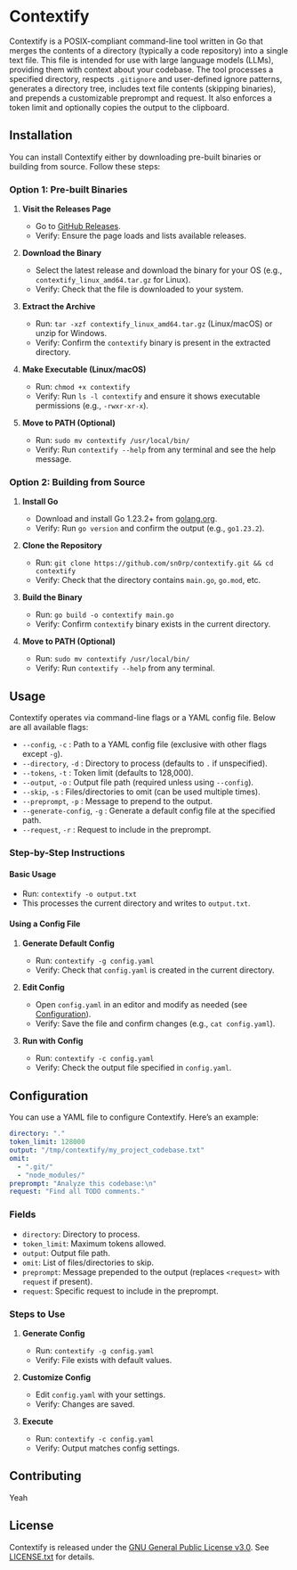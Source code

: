 # Contextify

Contextify is a POSIX-compliant command-line tool written in Go that merges the contents of a directory (typically a code repository) into a single text file. This file is intended for use with large language models (LLMs), providing them with context about your codebase. The tool processes a specified directory, respects `.gitignore` and user-defined ignore patterns, generates a directory tree, includes text file contents (skipping binaries), and prepends a customizable preprompt and request. It also enforces a token limit and optionally copies the output to the clipboard.

## Installation

You can install Contextify either by downloading pre-built binaries or building from source. Follow these steps:

### Option 1: Pre-built Binaries

1. **Visit the Releases Page**
   - Go to [GitHub Releases](https://github.com/sn0rp/contextify/releases).
   - Verify: Ensure the page loads and lists available releases.

2. **Download the Binary**
   - Select the latest release and download the binary for your OS (e.g., `contextify_linux_amd64.tar.gz` for Linux).
   - Verify: Check that the file is downloaded to your system.

3. **Extract the Archive**
   - Run: `tar -xzf contextify_linux_amd64.tar.gz` (Linux/macOS) or unzip for Windows.
   - Verify: Confirm the `contextify` binary is present in the extracted directory.

4. **Make Executable (Linux/macOS)**
   - Run: `chmod +x contextify`
   - Verify: Run `ls -l contextify` and ensure it shows executable permissions (e.g., `-rwxr-xr-x`).

5. **Move to PATH (Optional)**
   - Run: `sudo mv contextify /usr/local/bin/`
   - Verify: Run `contextify --help` from any terminal and see the help message.

### Option 2: Building from Source

1. **Install Go**
   - Download and install Go 1.23.2+ from [golang.org](https://golang.org/dl/).
   - Verify: Run `go version` and confirm the output (e.g., `go1.23.2`).

2. **Clone the Repository**
   - Run: `git clone https://github.com/sn0rp/contextify.git && cd contextify`
   - Verify: Check that the directory contains `main.go`, `go.mod`, etc.

3. **Build the Binary**
   - Run: `go build -o contextify main.go`
   - Verify: Confirm `contextify` binary exists in the current directory.

4. **Move to PATH (Optional)**
   - Run: `sudo mv contextify /usr/local/bin/`
   - Verify: Run `contextify --help` from any terminal.

## Usage

Contextify operates via command-line flags or a YAML config file. Below are all available flags:

- `--config`, `-c` <path>: Path to a YAML config file (exclusive with other flags except `-g`).
- `--directory`, `-d` <path>: Directory to process (defaults to `.` if unspecified).
- `--tokens`, `-t` <int>: Token limit (defaults to 128,000).
- `--output`, `-o` <path>: Output file path (required unless using `--config`).
- `--skip`, `-s` <pattern>: Files/directories to omit (can be used multiple times).
- `--preprompt`, `-p` <message>: Message to prepend to the output.
- `--generate-config`, `-g` <path>: Generate a default config file at the specified path.
- `--request`, `-r` <request>: Request to include in the preprompt.

### Step-by-Step Instructions

#### Basic Usage
   - Run: `contextify -o output.txt`
   - This processes the current directory and writes to `output.txt`.

#### Using a Config File
1. **Generate Default Config**
   - Run: `contextify -g config.yaml`
   - Verify: Check that `config.yaml` is created in the current directory.

2. **Edit Config**
   - Open `config.yaml` in an editor and modify as needed (see [Configuration](#configuration)).
   - Verify: Save the file and confirm changes (e.g., `cat config.yaml`).

3. **Run with Config**
   - Run: `contextify -c config.yaml`
   - Verify: Check the output file specified in `config.yaml`.

## Configuration

You can use a YAML file to configure Contextify. Here’s an example:

```yaml
directory: "."
token_limit: 128000
output: "/tmp/contextify/my_project_codebase.txt"
omit:
  - ".git/"
  - "node_modules/"
preprompt: "Analyze this codebase:\n"
request: "Find all TODO comments."
```

### Fields
- `directory`: Directory to process.
- `token_limit`: Maximum tokens allowed.
- `output`: Output file path.
- `omit`: List of files/directories to skip.
- `preprompt`: Message prepended to the output (replaces `<request>` with `request` if present).
- `request`: Specific request to include in the preprompt.

### Steps to Use
1. **Generate Config**
   - Run: `contextify -g config.yaml`
   - Verify: File exists with default values.

2. **Customize Config**
   - Edit `config.yaml` with your settings.
   - Verify: Changes are saved.

3. **Execute**
   - Run: `contextify -c config.yaml`
   - Verify: Output matches config settings.

## Contributing
Yeah

## License

Contextify is released under the [GNU General Public License v3.0](https://www.gnu.org/licenses/gpl-3.0.en.html). See [LICENSE.txt](LICENSE.txt) for details.